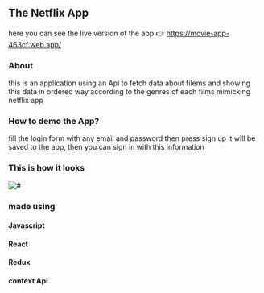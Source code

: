 ## The Netflix App

here you can see the live version of the app 👉 https://movie-app-463cf.web.app/ 

### About 

this is an application using an Api to fetch data about filems and showing this data in ordered way according to the genres of each films mimicking netflix app

### How to demo the App?

fill the login form with any email and password then press sign up it will be saved to the app, then you can sign in with this information

### This is how it looks 

<img src="https://camo.githubusercontent.com/a221fd45becada62d870e0cfc3a8ab420586ba0c32f8980515b2b1e7a6c248b2/68747470733a2f2f692e696d6775722e636f6d2f44674f4279556f2e706e67" alt="#">

### made using 

<h4>Javascript <h4/> 
<h4>React <h4/> 
<h4>Redux <h4/> 
<h4>context Api <h4/>
